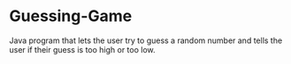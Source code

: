 # Guessing-Game
Java program that lets the user try to guess a random number and tells the user if their guess is too high or too low.
